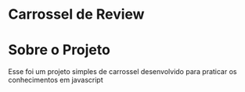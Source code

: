 # Carrossel de Review
<h1>Sobre o Projeto</h1>

<p>Esse foi um projeto simples de carrossel desenvolvido para praticar os conhecimentos em javascript</p>
